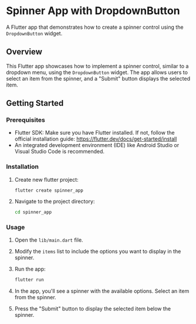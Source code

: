 # Spinner App with DropdownButton

A Flutter app that demonstrates how to create a spinner control using the `DropdownButton` widget.

## Overview

This Flutter app showcases how to implement a spinner control, similar to a dropdown menu, using the `DropdownButton` widget. The app allows users to select an item from the spinner, and a "Submit" button displays the selected item.

## Getting Started

### Prerequisites

- Flutter SDK: Make sure you have Flutter installed. If not, follow the official installation guide: https://flutter.dev/docs/get-started/install
- An integrated development environment (IDE) like Android Studio or Visual Studio Code is recommended.

### Installation

1. Create new flutter project:
   ```
   flutter create spinner_app
   ```

2. Navigate to the project directory:
   ```sh
   cd spinner_app
   ```

### Usage

1. Open the `lib/main.dart` file.

2. Modify the `items` list to include the options you want to display in the spinner.

3. Run the app:
   ```sh
   flutter run
   ```

4. In the app, you'll see a spinner with the available options. Select an item from the spinner.

5. Press the "Submit" button to display the selected item below the spinner.
